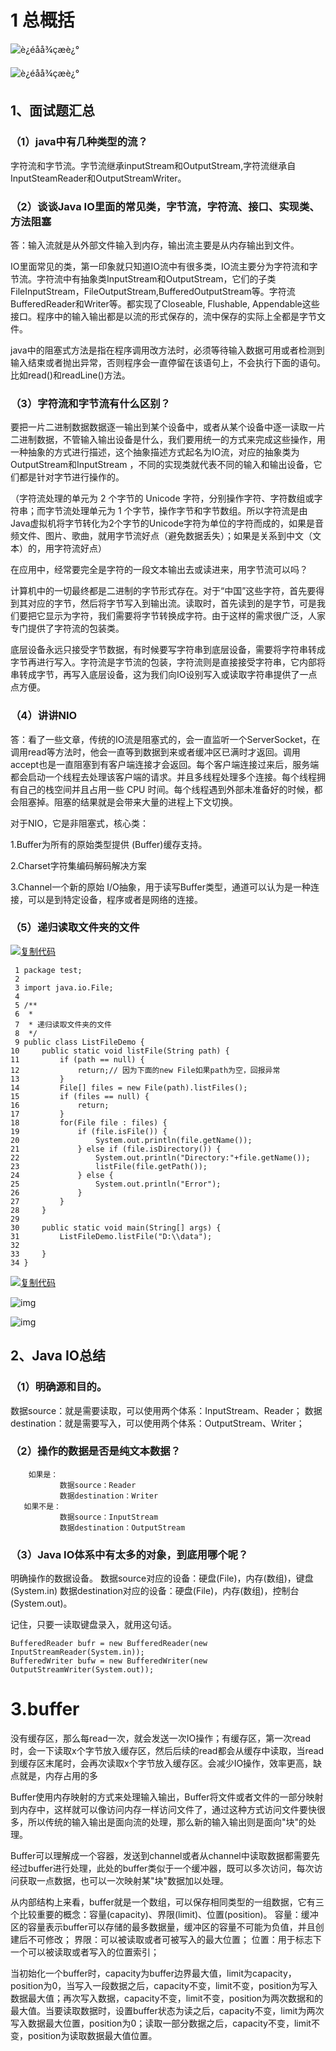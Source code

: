 # 1 总概括

![è¿éåå¾çæè¿°](https://img-blog.csdn.net/20180127210359151)

![è¿éåå¾çæè¿°](https://img-blog.csdn.net/20180127210410630)

## 1、面试题汇总

### （1）java中有几种类型的流？

字符流和字节流。字节流继承inputStream和OutputStream,字符流继承自InputSteamReader和OutputStreamWriter。

 

### （2）谈谈Java IO里面的常见类，字节流，字符流、接口、实现类、方法阻塞

答：输入流就是从外部文件输入到内存，输出流主要是从内存输出到文件。 

IO里面常见的类，第一印象就只知道IO流中有很多类，IO流主要分为字符流和字节流。字符流中有抽象类InputStream和OutputStream，它们的子类FileInputStream，FileOutputStream,BufferedOutputStream等。字符流BufferedReader和Writer等。都实现了Closeable, Flushable, Appendable这些接口。程序中的输入输出都是以流的形式保存的，流中保存的实际上全都是字节文件。 

java中的阻塞式方法是指在程序调用改方法时，必须等待输入数据可用或者检测到输入结束或者抛出异常，否则程序会一直停留在该语句上，不会执行下面的语句。比如read()和readLine()方法。

 

### （3）字符流和字节流有什么区别？

要把一片二进制数据数据逐一输出到某个设备中，或者从某个设备中逐一读取一片二进制数据，不管输入输出设备是什么，我们要用统一的方式来完成这些操作，用一种抽象的方式进行描述，这个抽象描述方式起名为IO流，对应的抽象类为OutputStream和InputStream ，不同的实现类就代表不同的输入和输出设备，它们都是针对字节进行操作的。

（字符流处理的单元为 2 个字节的 Unicode 字符，分别操作字符、字符数组或字符串；而字节流处理单元为 1 个字节，操作字节和字节数组。所以字符流是由Java虚拟机将字节转化为2个字节的Unicode字符为单位的字符而成的，如果是音频文件、图片、歌曲，就用字节流好点（避免数据丢失）；如果是关系到中文（文本）的，用字符流好点）



 

在应用中，经常要完全是字符的一段文本输出去或读进来，用字节流可以吗？ 

计算机中的一切最终都是二进制的字节形式存在。对于“中国”这些字符，首先要得到其对应的字节，然后将字节写入到输出流。读取时，首先读到的是字节，可是我们要把它显示为字符，我们需要将字节转换成字符。由于这样的需求很广泛，人家专门提供了字符流的包装类。

 

底层设备永远只接受字节数据，有时候要写字符串到底层设备，需要将字符串转成字节再进行写入。字符流是字节流的包装，字符流则是直接接受字符串，它内部将串转成字节，再写入底层设备，这为我们向IO设别写入或读取字符串提供了一点点方便。

 

### （4）讲讲NIO

答：看了一些文章，传统的IO流是阻塞式的，会一直监听一个ServerSocket，在调用read等方法时，他会一直等到数据到来或者缓冲区已满时才返回。调用accept也是一直阻塞到有客户端连接才会返回。每个客户端连接过来后，服务端都会启动一个线程去处理该客户端的请求。并且多线程处理多个连接。每个线程拥有自己的栈空间并且占用一些 CPU 时间。每个线程遇到外部未准备好的时候，都会阻塞掉。阻塞的结果就是会带来大量的进程上下文切换。 

对于NIO，它是非阻塞式，核心类： 

1.Buffer为所有的原始类型提供 (Buffer)缓存支持。 

2.Charset字符集编码解码解决方案 

3.Channel一个新的原始 I/O抽象，用于读写Buffer类型，通道可以认为是一种连接，可以是到特定设备，程序或者是网络的连接。

### （5）递归读取文件夹的文件

[![复制代码](https://common.cnblogs.com/images/copycode.gif)](javascript:void(0);)

```
 1 package test;
 2 
 3 import java.io.File;
 4 
 5 /**
 6  * 
 7  * 递归读取文件夹的文件
 8  */
 9 public class ListFileDemo {
10     public static void listFile(String path) {
11         if (path == null) {
12             return;// 因为下面的new File如果path为空，回报异常
13         }
14         File[] files = new File(path).listFiles();
15         if (files == null) {
16             return;
17         }
18         for(File file : files) {
19             if (file.isFile()) {
20                 System.out.println(file.getName());
21             } else if (file.isDirectory()) {
22                 System.out.println("Directory:"+file.getName());
23                 listFile(file.getPath());
24             } else {
25                 System.out.println("Error");
26             }
27         }
28     }
29 
30     public static void main(String[] args) {
31         ListFileDemo.listFile("D:\\data");
32 
33     }
34 }
```

[![复制代码](https://common.cnblogs.com/images/copycode.gif)](javascript:void(0);)

![img](https://img2018.cnblogs.com/blog/1468106/201903/1468106-20190301093832521-1954292087.png)

 

![img](https://img2018.cnblogs.com/blog/1468106/201903/1468106-20190301093914075-416656378.png)

## 2、Java IO总结

### （1）明确源和目的。

数据source：就是需要读取，可以使用两个体系：InputStream、Reader； 
数据destination：就是需要写入，可以使用两个体系：OutputStream、Writer；

### （2）操作的数据是否是纯文本数据？

```
    如果是：
           数据source：Reader
           数据destination：Writer 
   如果不是：
           数据source：InputStream
           数据destination：OutputStream
```

### （3）Java IO体系中有太多的对象，到底用哪个呢？

明确操作的数据设备。 
数据source对应的设备：硬盘(File)，内存(数组)，键盘(System.in) 
数据destination对应的设备：硬盘(File)，内存(数组)，控制台(System.out)。

记住，只要一读取键盘录入，就用这句话。

```
BufferedReader bufr = new BufferedReader(new InputStreamReader(System.in)); 
BufferedWriter bufw = new BufferedWriter(new OutputStreamWriter(System.out));
```

# 3.buffer

没有缓存区，那么每read一次，就会发送一次IO操作；有缓存区，第一次read时，会一下读取x个字节放入缓存区，然后后续的read都会从缓存中读取，当read到缓存区末尾时，会再次读取x个字节放入缓存区。会减少IO操作，效率更高，缺点就是，内存占用的多



Buffer使用内存映射的方式来处理输入输出，Buffer将文件或者文件的一部分映射到内存中，这样就可以像访问内存一样访问文件了，通过这种方式访问文件要快很多，所以传统的输入输出是面向流的处理，那么新的输入输出则是面向"块"的处理。

Buffer可以理解成一个容器，发送到channel或者从channel中读取数据都需要先经过buffer进行处理，此处的buffer类似于一个缓冲器，既可以多次访问，每次访问获取一点数据，也可以一次映射某"块"数据加以处理。

从内部结构上来看，buffer就是一个数组，可以保存相同类型的一组数据，它有三个比较重要的概念：容量(capacity)、界限(limit)、位置(position)。
    容量：缓冲区的容量表示buffer可以存储的最多数据量，缓冲区的容量不可能为负值，并且创建后不可修改；
    界限：可以被读取或者可被写入的最大位置；
    位置：用于标志下一个可以被读取或者写入的位置索引；

当初始化一个buffer时，capacity为buffer边界最大值，limit为capacity，position为0，当写入一段数据之后，capacity不变，limit不变，position为写入数据最大值；再次写入数据，capacity不变，limit不变，position为两次数据和的最大值。当要读取数据时，设置buffer状态为读之后，capacity不变，limit为两次写入数据最大位置，position为0；读取一部分数据之后，capacity不变，limit不变，position为读取数据最大值位置。
